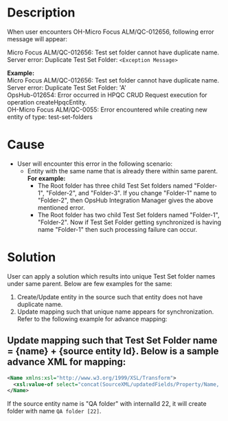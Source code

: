 # Description

When user encounters OH-Micro Focus ALM/QC-012656, following error message will appear:

Micro Focus ALM/QC-012656: Test set folder cannot have duplicate name. Server error: Duplicate Test Set Folder: `<Exception Message>`

**Example:**  
Micro Focus ALM/QC-012656: Test set folder cannot have duplicate name. Server error: Duplicate Test Set Folder: 'A'  
OpsHub-012654: Error occurred in HPQC CRUD Request execution for operation createHpqcEntity.  
OH-Micro Focus ALM/QC-0055: Error encountered while creating new entity of type: test-set-folders

# Cause

* User will encounter this error in the following scenario:  
  * Entity with the same name that is already there within same parent.  
    **For example:**
    * The Root folder has three child Test Set folders named "Folder-1", "Folder-2", and "Folder-3". If you change "Folder-1" name to "Folder-2", then OpsHub Integration Manager gives the above mentioned error.
    * The Root folder has two child Test Set folders named "Folder-1", "Folder-2". Now if Test Set Folder getting synchronized is having name "Folder-1" then such processing failure can occur.

# Solution

User can apply a solution which results into unique Test Set folder names under same parent. Below are few examples for the same:

1. Create/Update entity in the source such that entity does not have duplicate name.
2. Update mapping such that unique name appears for synchronization. Refer to the following example for advance mapping:

## Update mapping such that Test Set Folder name = {name} + {source entity Id}. Below is a sample advance XML for mapping:

```xml
<Name xmlns:xsl="http://www.w3.org/1999/XSL/Transform">
  <xsl:value-of select="concat(SourceXML/updatedFields/Property/Name, ' [', SourceXML/opshubEntityId, ']')"/>
</Name>
```

If the source entity name is "QA folder" with internalId 22, it will create folder with name `QA folder [22]`.
